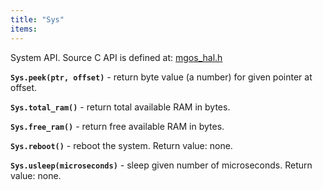 ```yaml
---
title: "Sys"
items:
---
```


 System API. Source C API is defined at:
 [mgos_hal.h](https://github.com/cesanta/mongoose-os/blob/master/fw/src/mgos_hal.h)



 **`Sys.peek(ptr, offset)`** - return byte value (a number) for given
 pointer at offset.



 **`Sys.total_ram()`** - return total available RAM in bytes.



 **`Sys.free_ram()`** - return free available RAM in bytes.



 **`Sys.reboot()`** - reboot the system.
 Return value: none.



 **`Sys.usleep(microseconds)`** - sleep given number of microseconds.
 Return value: none.


